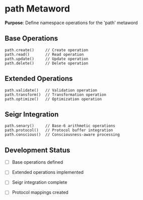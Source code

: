 # path Metaword

**Purpose**: Define namespace operations for the 'path' metaword

## Base Operations

```hyphos
path.create()     // Create operation
path.read()       // Read operation  
path.update()     // Update operation
path.delete()     // Delete operation
```

## Extended Operations

```hyphos
path.validate()   // Validation operation
path.transform()  // Transformation operation
path.optimize()   // Optimization operation
```

## Seigr Integration

```hyphos
path.senary()     // Base-6 arithmetic operations
path.protocol()   // Protocol buffer integration
path.conscious()  // Consciousness-aware processing
```

## Development Status

- [ ] Base operations defined
- [ ] Extended operations implemented  
- [ ] Seigr integration complete
- [ ] Protocol mappings created

